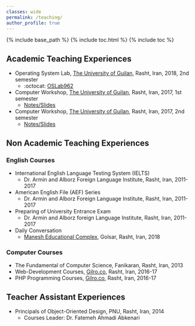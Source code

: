 ```yaml
---
classes: wide
permalink: /teaching/
author_profile: true
---
```


{% include base_path %}
{% include toc.html %}
{% include toc %}

## Academic Teaching Experiences
*   Operating System Lab, [The University of Guilan](http://ce.guilan.ac.ir), Rasht, Iran, 2018, 2nd semester
    *   :octocat: [OSLab962](https://github.com/JoyeBright/OSLab962)
*   Computer Workshop, [The University of Guilan](http://ce.guilan.ac.ir), Rasht, Iran, 2017, 1st semester
    *   <i class="far fa-file-archive"></i>[Notes/Slides](#)
*   Computer Workshop, [The University of Guilan](http://ce.guilan.ac.ir), Rasht, Iran, 2017, 2nd semester
    *   [Notes/Slides](#)

## Non Academic Teaching Experiences
### English Courses
*   International English Language Testing System (IELTS)
    *   Dr. Armin and Alborz Foreign Language Institute, Rasht, Iran, 2011-2017
*   American English File (AEF) Series
    *   Dr. Armin and Alborz Foreign Language Institute, Rasht, Iran, 2011-2017
*   Preparing of University Entrance Exam
    *   Dr. Armin and Alborz foreign Language Institute, Rasht, Iran, 2011-2017
*   Daily Conversation
    *   [Manesh Educational Complex](http://maneshsch.com), Golsar, Rasht, Iran, 2018

### Computer Courses
*   The Fundamental of Computer Science, Fanikaran, Rasht, Iran, 2013
*   Web-Development Courses, [Gilro.co](http://gilro.net), Rasht, Iran, 2016-17
*   PHP Programming Courses, [Gilro.co](http://gilro.net), Rasht, Iran, 2016-17

## Teacher Assistant Experiences
*   Principals of Object-Oriented Design, PNU, Rasht, Iran, 2014
    *   Courses Leader: Dr. Fatemeh Ahmadi Abkenari
